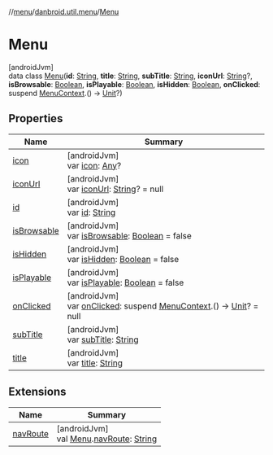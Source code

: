 //[menu](../../../index.md)/[danbroid.util.menu](../index.md)/[Menu](index.md)

# Menu

[androidJvm]\
data class [Menu](index.md)(**id**: [String](https://kotlinlang.org/api/latest/jvm/stdlib/kotlin/-string/index.html), **title**: [String](https://kotlinlang.org/api/latest/jvm/stdlib/kotlin/-string/index.html), **subTitle**: [String](https://kotlinlang.org/api/latest/jvm/stdlib/kotlin/-string/index.html), **iconUrl**: [String](https://kotlinlang.org/api/latest/jvm/stdlib/kotlin/-string/index.html)?, **isBrowsable**: [Boolean](https://kotlinlang.org/api/latest/jvm/stdlib/kotlin/-boolean/index.html), **isPlayable**: [Boolean](https://kotlinlang.org/api/latest/jvm/stdlib/kotlin/-boolean/index.html), **isHidden**: [Boolean](https://kotlinlang.org/api/latest/jvm/stdlib/kotlin/-boolean/index.html), **onClicked**: suspend [MenuContext](../../danbroid.util.menu.ui/-menu-context/index.md).() -> [Unit](https://kotlinlang.org/api/latest/jvm/stdlib/kotlin/-unit/index.html)?)

## Properties

| Name | Summary |
|---|---|
| [icon](icon.md) | [androidJvm]<br>var [icon](icon.md): [Any](https://kotlinlang.org/api/latest/jvm/stdlib/kotlin/-any/index.html)? |
| [iconUrl](icon-url.md) | [androidJvm]<br>var [iconUrl](icon-url.md): [String](https://kotlinlang.org/api/latest/jvm/stdlib/kotlin/-string/index.html)? = null |
| [id](id.md) | [androidJvm]<br>var [id](id.md): [String](https://kotlinlang.org/api/latest/jvm/stdlib/kotlin/-string/index.html) |
| [isBrowsable](is-browsable.md) | [androidJvm]<br>var [isBrowsable](is-browsable.md): [Boolean](https://kotlinlang.org/api/latest/jvm/stdlib/kotlin/-boolean/index.html) = false |
| [isHidden](is-hidden.md) | [androidJvm]<br>var [isHidden](is-hidden.md): [Boolean](https://kotlinlang.org/api/latest/jvm/stdlib/kotlin/-boolean/index.html) = false |
| [isPlayable](is-playable.md) | [androidJvm]<br>var [isPlayable](is-playable.md): [Boolean](https://kotlinlang.org/api/latest/jvm/stdlib/kotlin/-boolean/index.html) = false |
| [onClicked](on-clicked.md) | [androidJvm]<br>var [onClicked](on-clicked.md): suspend [MenuContext](../../danbroid.util.menu.ui/-menu-context/index.md).() -> [Unit](https://kotlinlang.org/api/latest/jvm/stdlib/kotlin/-unit/index.html)? = null |
| [subTitle](sub-title.md) | [androidJvm]<br>var [subTitle](sub-title.md): [String](https://kotlinlang.org/api/latest/jvm/stdlib/kotlin/-string/index.html) |
| [title](title.md) | [androidJvm]<br>var [title](title.md): [String](https://kotlinlang.org/api/latest/jvm/stdlib/kotlin/-string/index.html) |

## Extensions

| Name | Summary |
|---|---|
| [navRoute](../nav-route.md) | [androidJvm]<br>val [Menu](index.md).[navRoute](../nav-route.md): [String](https://kotlinlang.org/api/latest/jvm/stdlib/kotlin/-string/index.html) |
